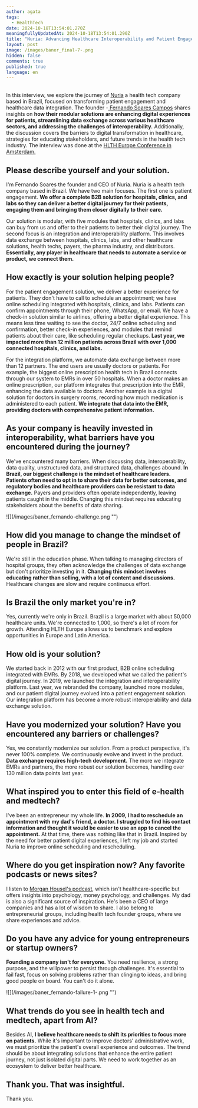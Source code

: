 ```yaml
---
author: agata
tags:
  - HealthTech
date: 2024-10-18T13:54:01.270Z
meaningfullyUpdatedAt: 2024-10-18T13:54:01.290Z
title: "Nuria: Advancing Healthcare Interoperability and Patient Engagement"
layout: post
image: /images/baner_final-7-.png
hidden: false
comments: true
published: true
language: en
---
```

\
In this interview, we explore the journey of [Nuria](https://nuria.com.br/) a health tech company based in Brazil, focused on transforming patient engagement and healthcare data integration. The founder -[ Fernando Soares Campos](https://www.linkedin.com/in/fernando-soares-b7a56755/) shares insights on **how their modular solutions are enhancing digital experiences for patients, streamlining data exchange across various healthcare sectors, and addressing the challenges of interoperability.** Additionally, the discussion covers the barriers to digital transformation in healthcare, strategies for educating stakeholders, and future trends in the health tech industry. The interview was done at the [HLTH Europe Conference in Amsterdam.](https://europe.hlth.com/)

## **Please describe yourself and your solution.**

I'm Fernando Soares the founder and CEO of Nuria. Nuria is a health tech company based in Brazil. We have two main focuses. The first one is patient engagement. **We offer a complete B2B solution for hospitals, clinics, and labs so they can deliver a better digital journey for their patients, engaging them and bringing them closer digitally to their care.** 

Our solution is modular, with five modules that hospitals, clinics, and labs can buy from us and offer to their patients to better their digital journey. The second focus is an integration and interoperability platform. This involves data exchange between hospitals, clinics, labs, and other healthcare solutions, health techs, payers, the pharma industry, and distributors. **Essentially, any player in healthcare that needs to automate a service or product, we connect them.**

## **How exactly is your solution helping people?**

For the patient engagement solution, we deliver a better experience for patients. They don't have to call to schedule an appointment; we have online scheduling integrated with hospitals, clinics, and labs. Patients can confirm appointments through their phone, WhatsApp, or email. We have a check-in solution similar to airlines, offering a better digital experience. This means less time waiting to see the doctor, 24/7 online scheduling and confirmation, better check-in experiences, and modules that remind patients about their care, like scheduling regular checkups. **Last year, we impacted more than 12 million patients across Brazil with over 1,000 connected hospitals, clinics, and labs.**

For the integration platform, we automate data exchange between more than 12 partners. The end users are usually doctors or patients. For example, the biggest online prescription health tech in Brazil connects through our system to EMRs in over 50 hospitals. When a doctor makes an online prescription, our platform integrates that prescription into the EMR, enhancing the data available to doctors. Another example is a digital solution for doctors in surgery rooms, recording how much medication is administered to each patient. **We integrate that data into the EMR, providing doctors with comprehensive patient information.**

## **As your company is heavily invested in interoperability, what barriers have you encountered during the journey?**

We've encountered many barriers. When discussing data, interoperability, data quality, unstructured data, and structured data, challenges abound. **In Brazil, our biggest challenge is the mindset of healthcare leaders. Patients often need to opt in to share their data for better outcomes, and regulatory bodies and healthcare providers can be resistant to data exchange.** Payers and providers often operate independently, leaving patients caught in the middle. Changing this mindset requires educating stakeholders about the benefits of data sharing.

<div className="image">![](/images/baner_fernando-challenge.png "")</div>

## **How did you manage to change the mindset of people in Brazil?**

We're still in the education phase. When talking to managing directors of hospital groups, they often acknowledge the challenges of data exchange but don't prioritize investing in it. **Changing this mindset involves educating rather than selling, with a lot of content and discussions.** Healthcare changes are slow and require continuous effort.

## **Is Brazil the only market you're in?**

Yes, currently we're only in Brazil. Brazil is a large market with about 50,000 healthcare units. We're connected to 1,000, so there's a lot of room for growth. Attending HLTH Europe allows us to benchmark and explore opportunities in Europe and Latin America.

## **How old is your solution?**

We started back in 2012 with our first product, B2B online scheduling integrated with EMRs. By 2018, we developed what we called the patient's digital journey. In 2019, we launched the integration and interoperability platform. Last year, we rebranded the company, launched more modules, and our patient digital journey evolved into a patient engagement solution. Our integration platform has become a more robust interoperability and data exchange solution.

## **Have you modernized your solution? Have you encountered any barriers or challenges?**

Yes, we constantly modernize our solution. From a product perspective, it's never 100% complete. We continuously evolve and invest in the product. **Data exchange requires high-tech development.** The more we integrate EMRs and partners, the more robust our solution becomes, handling over 130 million data points last year.

## **What inspired you to enter this field of e-health and medtech?**

I've been an entrepreneur my whole life. **In 2009, I had to reschedule an appointment with my dad's friend, a doctor. I struggled to find his contact information and thought it would be easier to use an app to cancel the appointment.** At that time, there was nothing like that in Brazil. Inspired by the need for better patient digital experiences, I left my job and started Nuria to improve online scheduling and rescheduling.

## **Where do you get inspiration now? Any favorite podcasts or news sites?**

I listen to [Morgan Housel's podcast](https://open.spotify.com/show/2l01lGyIh9xodneIV37dD3), which isn't healthcare-specific but offers insights into psychology, money psychology, and challenges. My dad is also a significant source of inspiration. He's been a CEO of large companies and has a lot of wisdom to share. I also belong to entrepreneurial groups, including health tech founder groups, where we share experiences and advice.

## **Do you have any advice for young entrepreneurs or startup owners?**

**Founding a company isn't for everyone.** You need resilience, a strong purpose, and the willpower to persist through challenges. It's essential to fail fast, focus on solving problems rather than clinging to ideas, and bring good people on board. You can't do it alone.

<div className="image">![](/images/baner_fernando-failure-1-.png "")</div>

## **What trends do you see in health tech and medtech, apart from AI?**

Besides AI, **I believe healthcare needs to shift its priorities to focus more on patients.** While it's important to improve doctors' administrative work, we must prioritize the patient's overall experience and outcomes. The trend should be about integrating solutions that enhance the entire patient journey, not just isolated digital parts. We need to work together as an ecosystem to deliver better healthcare.

## **Thank you. That was insightful.**

Thank you.